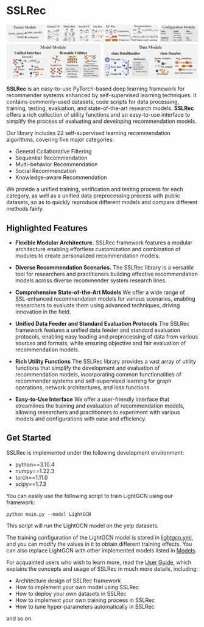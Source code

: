 # SSLRec

<p align="center">
<img src="sslrec.png" alt="SSLRec" />
</p>

**SSLRec** is an easy-to-use PyTorch-based deep learning framework for recommender systems enhanced by self-supervised learning techniques.
It contains commonly-used datasets, code scripts for data processing, training, testing, evaluation, 
and state-of-the-art research models. **SSLRec** offers a rich collection of utility functions and an easy-to-use interface to simplify the process of evaluating and developing recommendation models.

Our library includes 22 self-supervised learning recommendation algorithms, covering five major categories:

+ General Collaborative Filtering
+ Sequential Recommendation
+ Multi-behavior Recommendation
+ Social Recommendation
+ Knowledge-aware Recommendation

We provide a unified training, verification and testing process for each category, 
as well as a unified data preprocessing process with public datasets, 
so as to quickly reproduce different models and compare different methods fairly.

## Highlighted Features

+ **Flexible Modular Architecture.** SSLRec framework features a modular architecture enabling effortless customization and combination of modules to create personalized recommendation models.


+ **Diverse Recommendation Scenarios.** The SSLRec library is a versatile tool for researchers and practitioners building effective recommendation models across diverse recommender system research lines.


+ **Comprehensive State-of-the-Art Models** We offer a wide range of SSL-enhanced recommendation models for various scenarios, enabling researchers to evaluate them using advanced techniques, driving innovation in the field.


+ **Unified Data Feeder and Standard Evaluation Protocols** The SSLRec framework features a unified data feeder and standard evaluation protocols, enabling easy loading and preprocessing of data from various sources and formats, while ensuring objective and fair evaluation of recommendation models.


+ **Rich Utility Functions** The SSLRec library provides a vast array of utility functions that simplify the development and evaluation of recommendation models, incorporating common functionalities of recommender systems and self-supervised learning for graph operations, network architectures, and loss functions.


+ **Easy-to-Use Interface** We offer a user-friendly interface that streamlines the training and evaluation of recommendation models, allowing researchers and practitioners to experiment with various models and configurations with ease and efficiency.

## Get Started

SSLRec is implemented under the following development environment:

+ python==3.10.4
+ numpy==1.22.3
+ torch==1.11.0
+ scipy==1.7.3

You can easily use the following script to train LightGCN using our framework:
```
python main.py --model LightGCN
```
This script will run the LightGCN model on the yelp datasets. 

The training configuration of the LightGCN model is stored in [lightgcn.yml](https://github.com/HKUDS/SSLRec/blob/main/config/modelconf/lightgcn.yml), 
and you can modify the values in it to obtain different training effects. You can also replace LightGCN with other implemented models listed in [Models](./docs/Models.md).

For acquainted users who wish to learn more, read the [User Guide](https://github.com/HKUDS/SSLRec/blob/main/docs/User%20Guide.md), which explains the concepts and usage of SSLRec in much more details, including:
+ Architecture design of SSLRec framework
+ How to implement your own model using SSLRec
+ How to deploy your own datasets in SSLRec
+ How to implement your own training process in SSLRec
+ How to tune hyper-parameters automatically in SSLRec

and so on.

